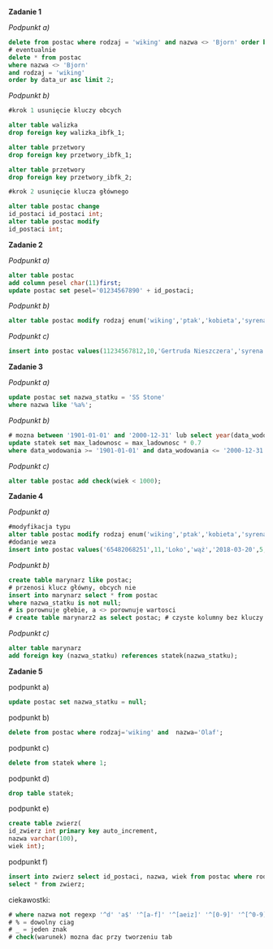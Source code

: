 **Zadanie 1**

*Podpunkt a)*
```sql
delete from postac where rodzaj = 'wiking' and nazwa <> 'Bjorn' order by data_ur asc limit 2;
# eventualnie 
delete * from postac
where nazwa <> 'Bjorn'
and rodzaj = 'wiking'
order by data_ur asc limit 2;
```
*Podpunkt b)*
```sql
#krok 1 usunięcie kluczy obcych 

alter table walizka
drop foreign key walizka_ibfk_1;

alter table przetwory
drop foreign key przetwory_ibfk_1;

alter table przetwory
drop foreign key przetwory_ibfk_2;

#krok 2 usunięcie klucza głównego

alter table postac change
id_postaci id_postaci int;
alter table postac modify
id_postaci int;
```

**Zadanie 2**

*Podpunkt a)*
```sql
alter table postac
add column pesel char(11)first;
update postac set pesel='01234567890' + id_postaci;
```
*Podpunkt b)*
```sql
alter table postac modify rodzaj enum('wiking','ptak','kobieta','syrena');
```
*Podpunkt c)*
```sql
insert into postac values(11234567812,10,'Gertruda Nieszczera','syrena','1888-09-21',165,NULL,NULL);
```

**Zadanie 3**

*Podpunkt a)*
```sql
update postac set nazwa_statku = 'SS Stone'
where nazwa like '%a%'; 
```
*Podpunkt b)*
```sql
# mozna between '1901-01-01' and '2000-12-31' lub select year(data_wodowania) from statek z between i zmienic na lata
update statek set max_ladownosc = max_ladownosc * 0.7
where data_wodowania >= '1901-01-01' and data_wodowania <= '2000-12-31';
```
*Podpunkt c)*
```sql
alter table postac add check(wiek < 1000);
```

**Zadanie 4**

*Podpunkt a)*
```sql
#modyfikacja typu
alter table postac modify rodzaj enum('wiking','ptak','kobieta','syrena','wąż');
#dodanie weza
insert into postac values('65482068251',11,'Loko','wąż','2018-03-20',5,NULL,NULL);
```
*Podpunkt b)*
```sql
create table marynarz like postac;
# przenosi klucz główny, obcych nie
insert into marynarz select * from postac 
where nazwa_statku is not null;
# is porownuje głebie, a <> porownuje wartosci
# create table marynarz2 as select postac; # czyste kolumny bez kluczy
```

*Podpunkt c)*
```sql
alter table marynarz
add foreign key (nazwa_statku) references statek(nazwa_statku);
```


**Zadanie 5**

podpunkt a)
```sql
update postac set nazwa_statku = null;
```
podpunkt b)
```sql
delete from postac where rodzaj='wiking' and  nazwa='Olaf';
```
podpunkt c)
```sql
delete from statek where 1;
```
podpunkt d)
```sql
drop table statek;
```
podpunkt e)
```sql
create table zwierz(
id_zwierz int primary key auto_increment,
nazwa varchar(100),
wiek int);
```
podpunkt f)
```sql
insert into zwierz select id_postaci, nazwa, wiek from postac where rodzaj = 'ptak' or rodzaj = 'wąż';
select * from zwierz;
```

ciekawostki:
```sql
# where nazwa not regexp '^d' 'a$' '^[a-f]' '^[aeiz]' '^[0-9]' '^[^0-9]' kod pocztowy('[0-9]{2}-[0-9]{3})<-ilosc';
# % = dowolny ciag
# _ = jeden znak
# check(warunek) mozna dac przy tworzeniu tab
```
